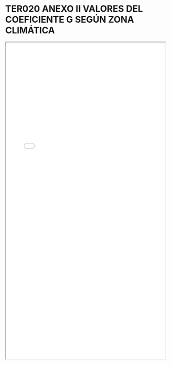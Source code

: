 
# TER020 ANEXO II VALORES DEL COEFICIENTE G SEGÚN ZONA CLIMÁTICA

<iframe src="../TER020 ANEXO II VALORES DEL COEFICIENTE G SEGÚN ZONA CLIMÁTICA.pdf" width="100%" height="1000px"></iframe>

